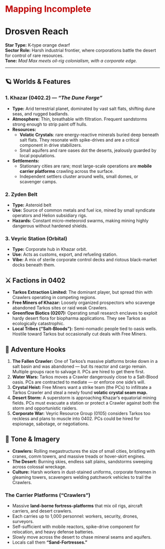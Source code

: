 # <font color="#c00000">Mapping Incomplete</font>
# Drosven Reach

**Star Type:** K-type orange dwarf  
**Sector Role:** Harsh industrial frontier, where corporations battle the desert for control of rare resources.  
**Tone:** _Mad Max meets oil-rig colonialism, with a corporate edge._

---

## 🪐 Worlds & Features

### 1. **Khazar (0402.2)** — _“The Dune Forge”_
- **Type:** Arid terrestrial planet, dominated by vast salt flats, shifting dune seas, and rugged badlands.
- **Atmosphere:** Thin, breathable with filtration. Frequent sandstorms strong enough to strip paint off hulls.
- **Resources:**
    - **Volatic Crystals**: rare energy-reactive minerals buried deep beneath salt flats. They resonate with spike-drives and are a critical component in drive stabilizers.
    - Small aquifers and rare oases dot the deserts, jealously guarded by local populations.
- **Settlements:**
    - Stationary cities are rare; most large-scale operations are **mobile carrier platforms** crawling across the surface.
    - Independent settlers cluster around wells, small domes, or scavenger camps.

### 2. **Zyden Belt**
- **Type:** Asteroid belt
- **Use:** Source of common metals and fuel ice, mined by small syndicate operators and Helion subsidiary rigs.
- **Hazards:** Constant micro-meteoroid swarms, making mining highly dangerous without hardened shields.

### 3. **Veyric Station (Orbital)**
- **Type:** Corporate hub in Khazar orbit.
- **Use:** Acts as customs, export, and refueling station.
- **Vibe:** A mix of sterile corporate control decks and riotous black-market docks beneath them.

## ⚔️ Factions in 0402

- **Tarkos Extraction Limited:** The dominant player, but spread thin with Crawlers operating in competing regions.
- **Free Miners of Khazar:** Loosely organized prospectors who scavenge abandoned Tarkos sites or raid weak Crawlers.
- **Greenflow Biotics (0207):** Operating small research enclaves to exploit hardy desert flora for biopharma applications. They see Tarkos as ecologically catastrophic.
- **Local Tribes (“Salt-Bloods”):** Semi-nomadic people tied to oasis wells. Hostile toward Tarkos but occasionally cut deals with Free Miners.

## 🎲 Adventure Hooks

1. **The Fallen Crawler:** One of Tarkos’s massive platforms broke down in a salt basin and was abandoned — but its reactor and cargo remain. Multiple groups race to salvage it. PCs are hired to get there first.
2. **Water Wars:** Tarkos moves a Crawler dangerously close to a Salt-Blood oasis. PCs are contracted to mediate — or enforce one side’s will.
3. **Crystal Heist:** Free Miners want a strike team (the PCs) to infiltrate a Tarkos Crawler and steal a newly found **volatic crystal seam map.**
4. **Desert Storm:** A superstorm is approaching Khazar’s equatorial mining fields. PCs must evacuate a station or protect a Crawler against both the storm and opportunistic raiders.
5. **Corporate War:** Veyric Resource Group (0105) considers Tarkos too reckless and plans to muscle into 0402. PCs could be hired for espionage, sabotage, or negotiations.

## 🎨 Tone & Imagery

- **Crawlers:** Rolling megastructures the size of small cities, bristling with cranes, comm towers, and massive treads or hover-skirt engines.
- **The Desert:** Burning skies, endless salt plains, sandstorms sweeping across colossal wreckage.
- **Culture:** Harsh workers in dust-stained uniforms, corporate foremen in gleaming towers, scavengers welding patchwork vehicles to trail the Crawlers.

### **The Carrier Platforms (“Crawlers”)**

- Massive **land-borne fortress-platforms** that mix oil rigs, aircraft carriers, and desert crawlers.
- Each carries up to 1,000 personnel: workers, security, drones, surveyors.
- Self-sufficient with mobile reactors, spike-drive component for relocation, and heavy defense batteries.
- Slowly move across the desert to chase mineral seams and aquifers.
- Locals call them **“Sand-Fortresses.”**
